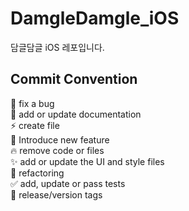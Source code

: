 # DamgleDamgle_iOS

담글담글 iOS 레포입니다.

## Commit Convention
🐛 fix a bug  
📝 add or update documentation  
⚡ create file  
🚀 Introduce new feature  
🔥 remove code or files  
✨ add or update the UI and style files  
🎨 refactoring  
✅ add, update or pass tests  
🔖 release/version tags  
